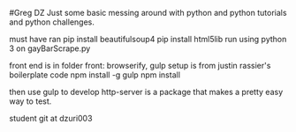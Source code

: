 #Greg DZ
Just some basic messing around with python and python tutorials and python challenges.

must have ran
pip install beautifulsoup4
pip install html5lib
run using python 3 on gayBarScrape.py

front end is in folder front:
  browserify, gulp setup is from justin rassier's boilerplate code
  npm install -g gulp
  npm install
  
  then use gulp to develop
  http-server is a package that makes a pretty easy way to test.

student git at dzuri003
